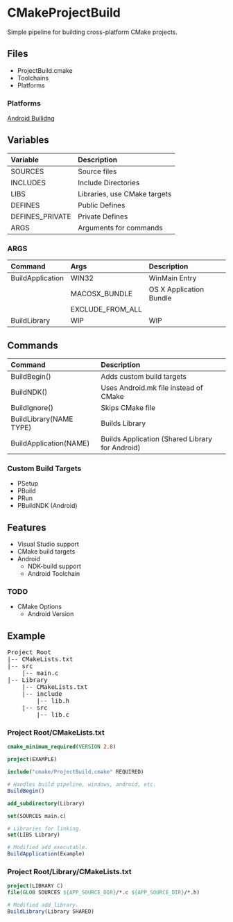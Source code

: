 # CMakeProjectBuild
Simple pipeline for building cross-platform CMake projects.

## Files
- ProjectBuild.cmake
- Toolchains
- Platforms

### Platforms
  [Android Builidng](Templates/Android/README.md)

## Variables
| Variable        | Description                  |
| :-------------- | :--------------------------- |
| SOURCES         | Source files                 |
| INCLUDES        | Include Directories          |
| LIBS            | Libraries, use CMake targets |
| DEFINES         | Public Defines               |
| DEFINES_PRIVATE | Private Defines              |
| ARGS            | Arguments for commands       |


### ARGS
| Command            | Args                 | Description              |
| :------------------|:---------------------|:-------------------------|
| BuildApplication   | WIN32                | WinMain Entry            |
|                    | MACOSX_BUNDLE        | OS X Application Bundle  |
|                    | EXCLUDE_FROM_ALL     |                          |
| BuildLibrary       | WIP                  | WIP                      |


## Commands

| Command                 | Description                                     |
| :---------------------- | :---------------------------------------------- |
| BuildBegin()            | Adds custom build targets                       |
| BuildNDK()              | Uses Android.mk file instead of CMake           |
| BuildIgnore()           | Skips CMake file                                |
| BuildLibrary(NAME TYPE) | Builds Library                                  |
| BuildApplication(NAME)  | Builds Application (Shared Library for Android) |

### Custom Build Targets

* PSetup
* PBuild
* PRun
* PBuildNDK (Android)

## Features

* Visual Studio support
* CMake build targets
* Android
    * NDK-build support
    * Android Toolchain

### TODO
  * CMake Options
    * Android Version

## Example

<pre>
Project Root
|-- CMakeLists.txt
|-- src
    |-- main.c
|-- Library
    |-- CMakeLists.txt
    |-- include
        |-- lib.h
    |-- src
        |-- lib.c
</pre>

### Project Root/CMakeLists.txt

``` CMake
cmake_minimum_required(VERSION 2.8)

project(EXAMPLE)

include("cmake/ProjectBuild.cmake" REQUIRED)

# Handles build pipeline, windows, android, etc.
BuildBegin()

add_subdirectory(Library)

set(SOURCES main.c)

# Libraries for linking.
set(LIBS Library)

# Modified add_executable.
BuildApplication(Example)
```


### Project Root/Library/CMakeLists.txt

``` CMake
project(LIBRARY C)
file(GLOB SOURCES ${APP_SOURCE_DIR}/*.c ${APP_SOURCE_DIR}/*.h)

# Modified add_library.
BuildLibrary(Library SHARED)
```
